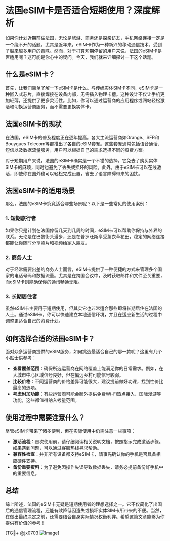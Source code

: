 # 法国eSIM卡是否适合短期使用？深度解析

如果你计划近期前往法国，无论是旅游、商务还是探亲访友，手机网络连接一定是一个绕不开的话题。尤其是近年来，eSIM卡作为一种新兴的移动通信技术，受到了越来越多用户的青睐。然而，对于打算短期停留的用户来说，法国的eSIM卡是否适用呢？这可能是你心中的疑问。今天，我们就来详细探讨一下这个话题。

## 什么是eSIM卡？

首先，让我们简单了解一下eSIM卡是什么。与传统实体SIM卡不同，eSIM卡是一种嵌入式芯片，直接焊接在设备内部，无需插入物理卡槽。这种设计不仅让手机更加轻薄，还提供了更多灵活性。比如，你可以通过运营商的应用程序或网站轻松激活和切换运营商服务，而不需要更换实体卡。

## 法国eSIM卡的现状

在法国，eSIM卡的普及程度正在逐年提高。各大主流运营商如Orange、SFR和Bouygues Telecom等都推出了各自的eSIM套餐。这些套餐通常包括语音通话、短信以及数据流量服务，用户可以根据自己的需求选择不同的资费方案。

对于短期用户来说，法国的eSIM卡确实是一个不错的选择。它免去了购买实体SIM卡的麻烦，同时也避免了丢失或损坏的风险。此外，由于eSIM卡可以在线激活，即使你在国外也可以轻松完成设置，省去了语言障碍带来的困扰。

## 法国eSIM卡的适用场景

那么，法国的eSIM卡究竟适合哪些场景呢？以下是一些常见的使用案例：

### 1. 短期旅行者

如果你只是计划在法国停留几天到几周的时间，eSIM卡可以帮助你保持与外界的联系。无论是在巴黎街头漫步，还是在普罗旺斯享受薰衣草花田，稳定的网络连接都能让你随时分享照片和视频给家人朋友。

### 2. 商务人士

对于经常需要出差的商务人士而言，eSIM卡提供了一种便捷的方式来管理多个国家的电话号码和数据流量。尤其是在跨国会议中，及时获取邮件和文件至关重要，而eSIM卡则能确保你的通讯畅通无阻。

### 3. 长期居住者

虽然eSIM卡主要用于短期使用，但其实它也非常适合那些即将长期居住在法国的人士。通过eSIM卡，你可以快速建立本地通信环境，并且在适应新生活的过程中调整更适合自己的资费计划。

## 如何选择合适的法国eSIM卡？

面对众多运营商提供的eSIM服务，如何挑选最适合自己的那一款呢？这里有几个小贴士供参考：

- **查看覆盖范围**：确保所选运营商在网络覆盖上能满足你的日常需求。例如，在大城市中心区域信号良好，但在偏远乡村可能信号较弱。
- **比较价格**：不同运营商的价格差异可能很大，建议提前做好功课，找到性价比最高的选项。
- **考虑附加功能**：有些运营商可能会额外提供免费Wi-Fi热点接入、国际漫游等功能，这些都值得纳入考量范围。

## 使用过程中需要注意什么？

尽管eSIM卡带来了诸多便利，但在实际使用中仍需注意一些事项：

- **激活流程**：首次使用前，请仔细阅读相关说明文档，按照指示完成激活步骤。如果遇到问题，可以通过客服热线寻求帮助。
- **兼容性检查**：并非所有设备都支持eSIM卡，请事先确认你的手机是否具备相应硬件支持。
- **备份重要资料**：为了避免因操作失误导致数据丢失，请务必提前备份好手机中的重要信息。

## 总结

综上所述，法国的eSIM卡无疑是短期使用者的理想选择之一。它不仅简化了出国后的通信管理流程，还能有效降低因遗失或损坏实体SIM卡所带来的不便。当然，在做出最终决定之前，还需要结合自身实际情况权衡利弊。希望这篇文章能够为你提供有价值的参考！

[TG💪+ @jx0703 ![Image](https://github.com/user-attachments/assets/dbca1d08-cadb-493c-b0ec-ad6f7a83f270)]